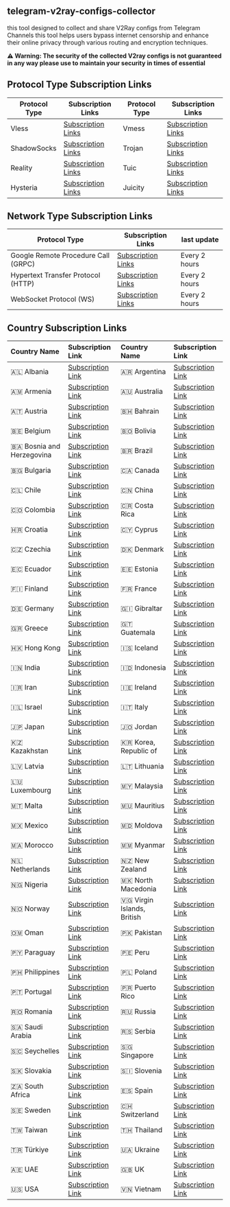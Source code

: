 ## telegram-v2ray-configs-collector

this tool designed to collect and share V2Ray configs from Telegram Channels this tool helps users bypass internet censorship and enhance their online privacy through various routing and encryption techniques.

**⚠️ Warning: The security of the collected V2ray configs is not guaranteed in any way please use to maintain your security in times of essential**
##  Protocol Type Subscription Links

| Protocol Type | Subscription Links | Protocol Type | Subscription Links |
|--|--|--|--
| Vless | [Subscription Links](#) |  Vmess | [Subscription Links](#)|
| ShadowSocks |[Subscription Links](#)|   Trojan |[Subscription Links](#)| 
| Reality|[Subscription Links](#)|  Tuic|[Subscription Links](#)| 
| Hysteria|[Subscription Links](#)|  Juicity|[Subscription Links](#)|

## Network Type Subscription Links
| Protocol Type | Subscription Links | last update
|--|--|--
| Google Remote Procedure Call (GRPC)| [Subscription Links](#) | Every 2 hours
| Hypertext Transfer Protocol (HTTP)| [Subscription Links](#)| Every 2 hours
| WebSocket Protocol (WS)|[Subscription Links](#)|  Every 2 hours

## Country Subscription Links
| Country Name | Subscription Link |Country Name| Subscription Link |
|:---|:---|:---|:---|
| 🇦🇱 Albania | [Subscription Link](#) | 🇦🇷 Argentina | [Subscription Link](#) |
| 🇦🇲 Armenia | [Subscription Link](#) | 🇦🇺 Australia | [Subscription Link](#) |
| 🇦🇹 Austria | [Subscription Link](#) | 🇧🇭 Bahrain | [Subscription Link](#) |
| 🇧🇪 Belgium | [Subscription Link](#) | 🇧🇴 Bolivia | [Subscription Link](#) |
| 🇧🇦 Bosnia and Herzegovina | [Subscription Link](#) | 🇧🇷 Brazil | [Subscription Link](#) |
| 🇧🇬 Bulgaria | [Subscription Link](#) | 🇨🇦 Canada | [Subscription Link](#) |
| 🇨🇱 Chile | [Subscription Link](#) | 🇨🇳 China | [Subscription Link](#) |
| 🇨🇴 Colombia | [Subscription Link](#) | 🇨🇷 Costa Rica | [Subscription Link](#) |
| 🇭🇷 Croatia | [Subscription Link](#) | 🇨🇾 Cyprus | [Subscription Link](#) |
| 🇨🇿 Czechia | [Subscription Link](#) | 🇩🇰 Denmark | [Subscription Link](#) |
| 🇪🇨 Ecuador | [Subscription Link](#) | 🇪🇪 Estonia | [Subscription Link](#) |
| 🇫🇮 Finland | [Subscription Link](#) | 🇫🇷 France | [Subscription Link](#) |
| 🇩🇪 Germany | [Subscription Link](#) | 🇬🇮 Gibraltar | [Subscription Link](#) |
| 🇬🇷 Greece | [Subscription Link](#) | 🇬🇹 Guatemala | [Subscription Link](#) |
| 🇭🇰 Hong Kong | [Subscription Link](#) | 🇮🇸 Iceland | [Subscription Link](#) |
| 🇮🇳 India | [Subscription Link](#) | 🇮🇩 Indonesia | [Subscription Link](#) |
| 🇮🇷 Iran | [Subscription Link](#) | 🇮🇪 Ireland | [Subscription Link](#) |
| 🇮🇱 Israel | [Subscription Link](#) | 🇮🇹 Italy | [Subscription Link](#) |
| 🇯🇵 Japan | [Subscription Link](#) | 🇯🇴 Jordan | [Subscription Link](#) |
| 🇰🇿 Kazakhstan | [Subscription Link](#) | 🇰🇷 Korea, Republic of | [Subscription Link](#) |
| 🇱🇻 Latvia | [Subscription Link](#) | 🇱🇹 Lithuania | [Subscription Link](#) |
| 🇱🇺 Luxembourg | [Subscription Link](#) | 🇲🇾 Malaysia | [Subscription Link](#) |
| 🇲🇹 Malta | [Subscription Link](#) | 🇲🇺 Mauritius | [Subscription Link](#) |
| 🇲🇽 Mexico | [Subscription Link](#) | 🇲🇩 Moldova | [Subscription Link](#) |
| 🇲🇦 Morocco | [Subscription Link](#) | 🇲🇲 Myanmar | [Subscription Link](#) |
| 🇳🇱 Netherlands | [Subscription Link](#) | 🇳🇿 New Zealand | [Subscription Link](#) |
| 🇳🇬 Nigeria | [Subscription Link](#) | 🇲🇰 North Macedonia | [Subscription Link](#) |
| 🇳🇴 Norway | [Subscription Link](#) |  🇻🇬 Virgin Islands, British | [Subscription Link](#) |
| 🇴🇲 Oman | [Subscription Link](#) | 🇵🇰 Pakistan | [Subscription Link](#) |
| 🇵🇾 Paraguay | [Subscription Link](#) | 🇵🇪 Peru | [Subscription Link](#) |
| 🇵🇭 Philippines | [Subscription Link](#) | 🇵🇱 Poland | [Subscription Link](#) |
| 🇵🇹 Portugal | [Subscription Link](#) | 🇵🇷 Puerto Rico | [Subscription Link](#) |
| 🇷🇴 Romania | [Subscription Link](#) | 🇷🇺 Russia | [Subscription Link](#) |
| 🇸🇦 Saudi Arabia | [Subscription Link](#) | 🇷🇸 Serbia | [Subscription Link](#) |
| 🇸🇨 Seychelles | [Subscription Link](#) | 🇸🇬 Singapore | [Subscription Link](#) |
| 🇸🇰 Slovakia | [Subscription Link](#) | 🇸🇮 Slovenia | [Subscription Link](#) |
| 🇿🇦 South Africa | [Subscription Link](#) | 🇪🇸 Spain | [Subscription Link](#) |
| 🇸🇪 Sweden | [Subscription Link](#) | 🇨🇭 Switzerland | [Subscription Link](#) |
| 🇹🇼 Taiwan | [Subscription Link](#) | 🇹🇭 Thailand | [Subscription Link](#) |
| 🇹🇷 Türkiye | [Subscription Link](#) | 🇺🇦 Ukraine | [Subscription Link](#) |
| 🇦🇪 UAE | [Subscription Link](#) | 🇬🇧 UK | [Subscription Link](#) |
| 🇺🇸 USA | [Subscription Link](#) | 🇻🇳 Vietnam | [Subscription Link](#) |
